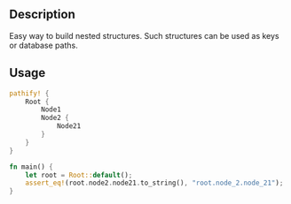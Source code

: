 ## Description
Easy way to build nested structures. Such structures can be used as keys or database paths.

## Usage
```rust
pathify! {
    Root {
        Node1
        Node2 {
            Node21
        }
    }
}

fn main() {
    let root = Root::default();
    assert_eq!(root.node2.node21.to_string(), "root.node_2.node_21");
}
```

